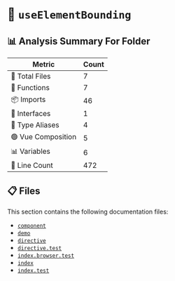 # 📁 `useElementBounding`

## 📊 Analysis Summary For Folder

| Metric | Count |
|--------|-------|
| 📁 Total Files | 7 |
| 🔧 Functions | 7 |
| 📦 Imports | 46 |
| 📐 Interfaces | 1 |
| 📑 Type Aliases | 4 |
| 🟢 Vue Composition | 5 |
| 📊 Variables | 6 |
| 🔢 Line Count | 472 |


## 📋 Files

This section contains the following documentation files:

- [`component`](./component.md)
- [`demo`](./demo.md)
- [`directive`](./directive.md)
- [`directive.test`](./directive.test.md)
- [`index.browser.test`](./index.browser.test.md)
- [`index`](./index.md)
- [`index.test`](./index.test.md)